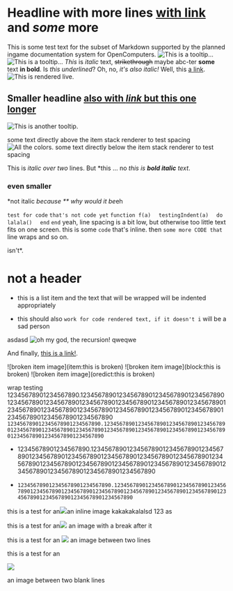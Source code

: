# Headline with more lines  [with link](redirect1.md) and *some* more

This is some test text for the subset of Markdown supported by the planned ingame documentation system for OpenComputers.
![This is a tooltip...](opencomputers:textures/gui/printer_ink.png)
![This is a tooltip...](opencomputers:/textures/gui/printer_material.png)
*This* is *italic* text, ~~strikethrough~~ maybe abc-ter **some** text **in bold**. Is _this underlined_? Oh, no, _it's also italic!_ Well, this [a link](../index.md).
![This is rendered live.](oredict:oc:assembler)
## Smaller headline [also with *link* but this __one__ longer](../block/adapter.md)

![This is another tooltip.](item:OpenComputers:item@23)

some text directly above the item stack renderer to test spacing
![All the colors.](oredict:craftingPiston)
some text directly below the item stack renderer to test spacing

This is *italic
over two* lines. But *this ... no *this is* **_bold italic_** *text*.

### even smaller

*not italic *because ** why would it be*eh

`test for code`
`that's not code yet`
`function f(a)`
`  testingIndent(a)`
`  do`
`    lalala()`
`  end`
`end`
yeah, line spacing is a bit low, but otherwise too little text fits on one screen.
this is some `code` that's inline. then `some more CODE that` line wraps and so on.

isn't*.

   # not a header

* this is a list item and the text that will be wrapped will be indented appropriately
- this should also `work for code rendered text, if it doesn't i` will be a sad person

asdasd ![oh my god, the recursion!](img/example.png) qweqwe

And finally, [this is a link!](https://avatars1.githubusercontent.com/u/514903).

![broken item image](item:this is broken)
![broken item image](block:this is broken)
![broken item image](oredict:this is broken)

wrap testing
12345678901234567890.1234567890123456789012345678901234567890123456789012345678901234567890123456789012345678901234567890123456789012345678901234567890123456789012345678901234567890123456789012345678901234567890
`123456789012345678901234567890.12345678901234567890123456789012345678901234567890123456789012345678901234567890123456789012345678901234567890123456789012345678901234567890`

* 12345678901234567890.1234567890123456789012345678901234567890123456789012345678901234567890123456789012345678901234567890123456789012345678901234567890123456789012345678901234567890123456789012345678901234567890
- `123456789012345678901234567890.12345678901234567890123456789012345678901234567890123456789012345678901234567890123456789012345678901234567890123456789012345678901234567890`

this is a test for an![](oredict:oc:cpu1)an inline image kakakakalalsd 123 as

this is a test for an![](oredict:oc:cpu1)
an image with a break after it

this is a test for an
![](oredict:oc:cpu1)
an image between two lines

this is a test for an

![](oredict:oc:cpu1)

an image between two blank lines

